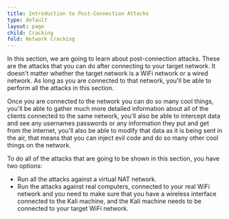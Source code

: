 ```yaml
---
title: Introduction to Post-Connection Attacks
type: default
layout: page
child: Cracking
fold: Network Cracking
---
```


In this section, we are going to learn about post-connection attacks. These are
the attacks that you can do after connecting to your target network. It doesn't
matter whether the target network is a WiFi network or a wired network. As long
as you are connected to that network, you'll be able to perform all the attacks
in this section.

Once you are connected to the network you can do so many cool things, you'll be
able to gather much more detailed information about all of the clients connected
to the same network, you'll also be able to intercept data and see any usernames
passwords or any information they put and get from the internet, you'll also be
able to modify that data as it is being sent in the air, that means that you can
inject evil code and do so many other cool things on the network.

To do all of the attacks that are going to be shown in this section, you have
two options:

  * Run all the attacks against a virtual NAT network.
  * Run the attacks against real computers, connected to your real WiFi
  network and you need to make sure that you have a wireless interface
  connected to the Kali machine, and the Kali machine needs to be connected
  to your target WiFi network.
